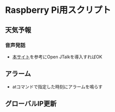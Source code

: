 
# Raspberry Pi用スクリプト

## 天気予報
### 音声発話
- [本サイト](https://iot-plus.net/make/raspi/speaker-open-jtalk-japanese-speech/)を参考にOpen JTalkを導入すればOK


## アラーム
- atコマンドで指定した時刻にアラームを鳴らす


## グローバルIP更新
